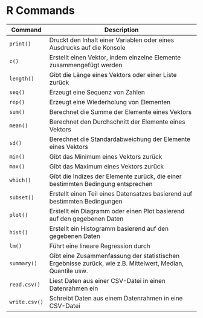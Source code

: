 # R Commands

| Command | Description |
| --- | --- |
| `print()` | Druckt den Inhalt einer Variablen oder eines Ausdrucks auf die Konsole |
| `c()` | Erstellt einen Vektor, indem einzelne Elemente zusammengefügt werden |
| `length()` | Gibt die Länge eines Vektors oder einer Liste zurück |
| `seq()` | Erzeugt eine Sequenz von Zahlen |
| `rep()` | Erzeugt eine Wiederholung von Elementen |
| `sum()` | Berechnet die Summe der Elemente eines Vektors |
| `mean()` | Berechnet den Durchschnitt der Elemente eines Vektors |
| `sd()` | Berechnet die Standardabweichung der Elemente eines Vektors |
| `min()` | Gibt das Minimum eines Vektors zurück |
| `max()` | Gibt das Maximum eines Vektors zurück |
| `which()` | Gibt die Indizes der Elemente zurück, die einer bestimmten Bedingung entsprechen |
| `subset()` | Erstellt einen Teil eines Datensatzes basierend auf bestimmten Bedingungen |
| `plot()` | Erstellt ein Diagramm oder einen Plot basierend auf den gegebenen Daten |
| `hist()` | Erstellt ein Histogramm basierend auf den gegebenen Daten |
| `lm()` | Führt eine lineare Regression durch |
| `summary()` | Gibt eine Zusammenfassung der statistischen Ergebnisse zurück, wie z.B. Mittelwert, Median, Quantile usw. |
| `read.csv()` | Liest Daten aus einer CSV-Datei in einen Datenrahmen ein |
| `write.csv()` | Schreibt Daten aus einem Datenrahmen in eine CSV-Datei |